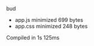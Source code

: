 bud

 - app.js       minimized       699 bytes
 - app.css       minimized       248 bytes

Compiled in 1s 125ms